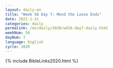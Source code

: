 ```yaml
---
layout: daily-en
title: "Week 56 Day 7: Mend the Loose Ends"
date: 2021-1-31 
categories: daily
permalink: /en/daily/2020/wk56-day7-daily.html
weekNum: 56
dayNum: 7
language: English
cycle: 2020
---
```


{% include BibleLinks2020.html %} 
